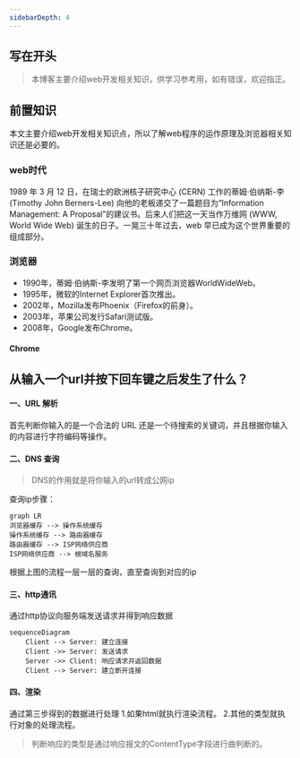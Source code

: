 ```yaml
---
sidebarDepth: 4
---
```


## 写在开头

> 本博客主要介绍web开发相关知识，供学习参考用，如有错误，欢迎指正。 

## 前置知识
本文主要介绍web开发相关知识点，所以了解web程序的运作原理及浏览器相关知识还是必要的。

### web时代
1989 年 3 月 12 日，在瑞士的欧洲核子研究中心 (CERN) 工作的蒂姆·伯纳斯-李 (Timothy John Berners-Lee) 向他的老板递交了一篇题目为“Information Management: A Proposal”的建议书。后来人们把这一天当作万维网 (WWW, World Wide Web) 诞生的日子。一晃三十年过去，web 早已成为这个世界重要的组成部分。

### 浏览器
* 1990年，蒂姆·伯纳斯-李发明了第一个网页浏览器WorldWideWeb。
* 1995年，微软的Internet Explorer首次推出。
* 2002年，Mozilla发布Phoenix（Firefox的前身）。
* 2003年，苹果公司发行Safari测试版。
* 2008年，Google发布Chrome。

#### Chrome


## 从输入一个url并按下回车键之后发生了什么？

#### 一、URL 解析 
首先判断你输入的是一个合法的 URL 还是一个待搜索的关键词，并且根据你输入的内容进行字符编码等操作。

#### 二、DNS 查询
> DNS的作用就是将你输入的url转成公网ip

查询ip步骤：
``` mermaid
graph LR
浏览器缓存 --> 操作系统缓存
操作系统缓存 --> 路由器缓存
路由器缓存 --> ISP网络供应商
ISP网络供应商 --> 根域名服务
```
根据上图的流程一层一层的查询，直至查询到对应的ip

#### 三、http通讯
通过http协议向服务端发送请求并得到响应数据
``` mermaid
sequenceDiagram
    Client --> Server: 建立连接
    Client ->> Server: 发送请求
    Server ->> Client: 响应请求并返回数据
    Client --> Server: 建立断开连接
```

#### 四、渲染
通过第三步得到的数据进行处理
1.如果html就执行渲染流程。
2.其他的类型就执行对象的处理流程。

> 判断响应的类型是通过响应报文的ContentType字段进行曲判断的。